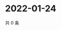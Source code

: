 # 2022-01-24

共 0 条

<!-- BEGIN WEIBO -->
<!-- 最后更新时间 Mon Jan 24 2022 22:08:21 GMT+0800 (China Standard Time) -->

<!-- END WEIBO -->

